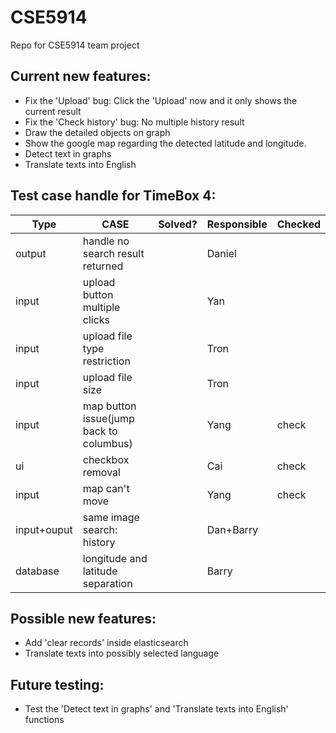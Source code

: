 # CSE5914
Repo for CSE5914 team project

## Current new features:
- Fix the 'Upload' bug: Click the 'Upload' now and it only shows the current result
- Fix the 'Check history' bug: No multiple history result
- Draw the detailed objects on graph
- Show the google map regarding the detected latitude and longitude.
- Detect text in graphs
- Translate texts into English

## Test case handle for TimeBox 4:

|Type | CASE        | Solved? | Responsible | Checked |
|------|-----------|--------|---------------|--------|
| output | handle no search result returned | | Daniel| |
| input | upload button multiple clicks | | Yan | |
| input | upload file type restriction | | Tron | |
| input | upload file size | | Tron | |
| input | map button issue(jump back to columbus) | | Yang | check |
| ui | checkbox removal | | Cai | check |
| input | map can't move | | Yang | check |
| input+ouput| same image search: history| | Dan+Barry| |
| database | longitude and latitude separation | | Barry | |


## Possible new features:
- Add 'clear records' inside elasticsearch
- Translate texts into possibly selected language

## Future testing:
- Test the 'Detect text in graphs' and 'Translate texts into English' functions
